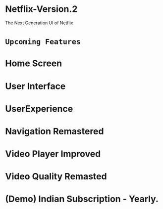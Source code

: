 # Netflix-Version.2
The Next Generation UI of Netflix
<h1><code>Upcoming Features</code></h1>


# Home Screen
# User Interface
# UserExperience
# Navigation Remastered
# Video Player Improved
# Video Quality Remasted
# (Demo) Indian Subscription - Yearly.
